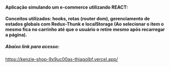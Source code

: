 #### Aplicação simulando um e-commerce utilizando REACT:

#### Conceitos utilizados: hooks, rotas (router dom), gerenciamento de estados globais com Redux-Thunk e localStorage (Ao selecionar o item o mesmo fica no carrinho até que o usuário o retire mesmo após recarregar a página).

##### Abaixo link para acesso:

https://kenzie-shop-9x9uc00as-thiagolbf.vercel.app/

